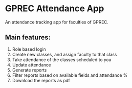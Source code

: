 # GPREC Attendance App
An attendance tracking app for faculties of GPREC.
## Main features:
1. Role based login
2. Create new classes, and assign faculty to that class
3. Take attendance of the classes scheduled to you
4. Update attendance
5. Generate reports
6. Filter reports based on available fields and attendance %
7. Download the reports as pdf
